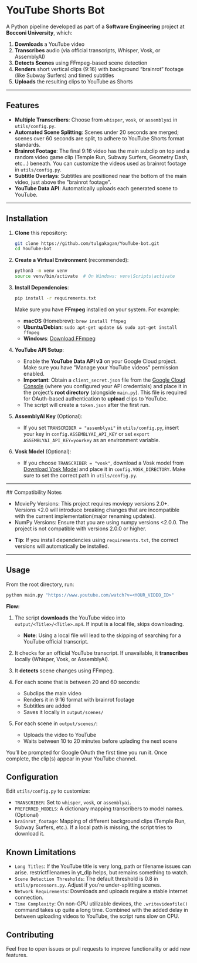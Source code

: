 # YouTube Shorts Bot

A Python pipeline developed as part of a **Software Engineering** project at **Bocconi University**, which:

1. **Downloads** a YouTube video
2. **Transcribes** audio (via official transcripts, Whisper, Vosk, or AssemblyAI)
3. **Detects Scenes** using FFmpeg-based scene detection
4. **Renders** short vertical clips (9:16) with background “brainrot” footage (like Subway Surfers) and timed subtitles
5. **Uploads** the resulting clips to YouTube as Shorts

---

## Features

- **Multiple Transcribers**: Choose from `whisper`, `vosk`, or `assemblyai` in `utils/config.py`.
- **Automated Scene Splitting**: Scenes under 20 seconds are merged; scenes over 60 seconds are split, to adhere to YouTube Shorts format standards.
- **Brainrot Footage**: The final 9:16 video has the main subclip on top and a random video game clip (Temple Run, Subway Surfers, Geometry Dash, etc...) beneath. You can customize the videos used as brainrot footage in `utils/config.py`.
- **Subtitle Overlays**: Subtitles are positioned near the bottom of the main video, just above the "brainrot footage".
- **YouTube Data API**: Automatically uploads each generated scene to YouTube.

---

## Installation

1. **Clone** this repository:

   ```bash
   git clone https://github.com/tulgakagan/YouTube-bot.git
   cd YouTube-bot
   ```

2. **Create a Virtual Environment** (recommended):

   ```bash
   python3 -m venv venv
   source venv/bin/activate  # On Windows: venv\Scripts\activate
   ```

3. **Install Dependencies**:

   ```bash
   pip install -r requirements.txt
   ```

   Make sure you have **FFmpeg** installed on your system. For example:

   - **macOS** (Homebrew): `brew install ffmpeg`
   - **Ubuntu/Debian**: `sudo apt-get update && sudo apt-get install ffmpeg`
   - **Windows**: [Download FFmpeg](https://ffmpeg.org/download.html)

4. **YouTube API Setup**:

   - Enable the **YouTube Data API v3** on your Google Cloud project. Make sure you have "Manage your YouTube videos" permission enabled.
   - **Important**: Obtain a `client_secret.json` file from the [Google Cloud Console](console.cloud.google.com) (where you configured your API credentials) and place it in the project’s **root directory** (alongside `main.py`). This file is required for OAuth-based authentication to **upload** clips to YouTube.
   - The script will create a `token.json` after the first run.

5. **AssemblyAI Key** (Optional):

   - If you set `TRANSCRIBER = "assemblyai"` in `utils/config.py`, insert your key in `config.ASSEMBLYAI_API_KEY` or set `export ASSEMBLYAI_API_KEY=yourkey` as an environment variable.

6. **Vosk Model** (Optional):
   - If you choose `TRANSCRIBER = "vosk"`, download a Vosk model from [Download Vosk Model](alphacephei.com/vosk/models) and place it in `config.VOSK_DIRECTORY`. Make sure to set the correct path in `utils/config.py`.

---

## Compatibility Notes

- MoviePy Versions: This project requires moviepy versions 2.0+. Versions <2.0 will introduce breaking changes that are incompatible with the current implementation(major renaming updates).
- NumPy Versions: Ensure that you are using numpy versions <2.0.0. The project is not compatible with versions 2.0.0 or higher.

* **Tip**: If you install dependencies using `requirements.txt`, the correct versions will automatically be installed.

---

## Usage

From the root directory, run:

```bash
python main.py "https://www.youtube.com/watch?v=<YOUR_VIDEO_ID>"
```

**Flow:**

1. The script **downloads** the YouTube video into `output/<Title>/<Title>.mp4`. If input is a local file, skips downloading.

   - **Note**: Using a local file will lead to the skipping of searching for a YouTube official transcript.

2. It checks for an official YouTube transcript. If unavailable, it **transcribes** locally (Whisper, Vosk, or AssemblyAI).

3. It **detects** scene changes using FFmpeg.

4. For each scene that is between 20 and 60 seconds:

   - Subclips the main video
   - Renders it in 9:16 format with brainrot footage
   - Subtitles are added
   - Saves it locally in `output/scenes/`

5. For each scene in `output/scenes/`:
   - Uploads the video to YouTube
   - Waits between 10 to 20 minutes before uplading the next scene

You’ll be prompted for Google OAuth the first time you run it. Once complete, the clip(s) appear in your YouTube channel.

## Configuration

Edit `utils/config.py` to customize:

- `TRANSCRIBER`: Set to `whisper`, `vosk`, or `assemblyai`.
- `PREFERRED_MODELS`: A dictionary mapping transcribers to model names. (Optional)
- `brainrot_footage`: Mapping of different background clips (Temple Run, Subway Surfers, etc.). If a local path is missing, the script tries to download it.

## Known Limitations

- `Long Titles`: If the YouTube title is very long, path or filename issues can arise. restrictfilenames in yt_dlp helps, but remains something to watch.
- `Scene Detection Thresholds`: The default threshold is 0.8 in `utils/processors.py`. Adjust if you’re under-splitting scenes.
- `Network Requirements`: Downloads and uploads require a stable internet connection.
- `Time Complexity`: On non-GPU utilizable devices, the `.writevideofile()` command takes up quite a long time. Combined with the added delay in between uploading videos to YouTube, the script runs slow on CPU.

## Contributing

Feel free to open issues or pull requests to improve functionality or add new features.
